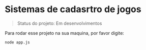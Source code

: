 <h1>Sistemas de cadasrtro de jogos</h1>

> Status do projeto: Em desenvolvimentos

Para rodar esse projeto na sua maquina, por favor digite:

```
node app.js
```
